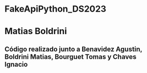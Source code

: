 # FakeApiPython_DS2023
# Matias Boldrini
## Código realizado junto a Benavidez Agustin, Boldrini Matias, Bourguet Tomas y Chaves Ignacio
